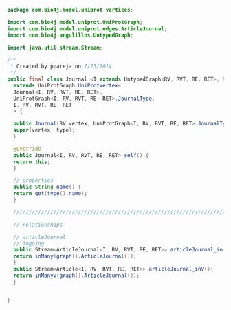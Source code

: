 
```java
package com.bio4j.model.uniprot.vertices;

import com.bio4j.model.uniprot.UniProtGraph;
import com.bio4j.model.uniprot.edges.ArticleJournal;
import com.bio4j.angulillos.UntypedGraph;

import java.util.stream.Stream;

/**
 * Created by ppareja on 7/23/2014.
 */
public final class Journal <I extends UntypedGraph<RV, RVT, RE, RET>, RV, RVT, RE, RET>
  extends UniProtGraph.UniProtVertex<
  Journal<I, RV, RVT, RE, RET>,
  UniProtGraph<I, RV, RVT, RE, RET>.JournalType,
  I, RV, RVT, RE, RET
  > {

  public Journal(RV vertex, UniProtGraph<I, RV, RVT, RE, RET>.JournalType type) {
  super(vertex, type);
  }

  @Override
  public Journal<I, RV, RVT, RE, RET> self() {
  return this;
  }

  // properties
  public String name() {
  return get(type().name);
  }

  //////////////////////////////////////////////////////////////////////////////////////////////

  // relationships

  // articleJournal
  // ingoing
  public Stream<ArticleJournal<I, RV, RVT, RE, RET>> articleJournal_in(){
  return inMany(graph().ArticleJournal());
  }
  public Stream<Article<I, RV, RVT, RE, RET>> articleJournal_inV(){
  return inManyV(graph().ArticleJournal());
  }


}

```




[main/java/com/bio4j/model/enzymedb/vertices/Enzyme.java]: ../../enzymedb/vertices/Enzyme.java.md
[main/java/com/bio4j/model/enzymedb/programs/ImportEnzymeDB.java]: ../../enzymedb/programs/ImportEnzymeDB.java.md
[main/java/com/bio4j/model/enzymedb/EnzymeDBGraph.java]: ../../enzymedb/EnzymeDBGraph.java.md
[main/java/com/bio4j/model/uniprot_uniref/programs/ImportUniProtUniRef.java]: ../../uniprot_uniref/programs/ImportUniProtUniRef.java.md
[main/java/com/bio4j/model/uniprot_uniref/edges/UniRef50Member.java]: ../../uniprot_uniref/edges/UniRef50Member.java.md
[main/java/com/bio4j/model/uniprot_uniref/edges/UniRef100Representant.java]: ../../uniprot_uniref/edges/UniRef100Representant.java.md
[main/java/com/bio4j/model/uniprot_uniref/edges/UniRef100Member.java]: ../../uniprot_uniref/edges/UniRef100Member.java.md
[main/java/com/bio4j/model/uniprot_uniref/edges/UniRef50Representant.java]: ../../uniprot_uniref/edges/UniRef50Representant.java.md
[main/java/com/bio4j/model/uniprot_uniref/edges/UniRef90Representant.java]: ../../uniprot_uniref/edges/UniRef90Representant.java.md
[main/java/com/bio4j/model/uniprot_uniref/edges/UniRef90Member.java]: ../../uniprot_uniref/edges/UniRef90Member.java.md
[main/java/com/bio4j/model/uniprot_uniref/UniProtUniRefGraph.java]: ../../uniprot_uniref/UniProtUniRefGraph.java.md
[main/java/com/bio4j/model/uniref/vertices/UniRef100Cluster.java]: ../../uniref/vertices/UniRef100Cluster.java.md
[main/java/com/bio4j/model/uniref/vertices/UniRef50Cluster.java]: ../../uniref/vertices/UniRef50Cluster.java.md
[main/java/com/bio4j/model/uniref/vertices/UniRef90Cluster.java]: ../../uniref/vertices/UniRef90Cluster.java.md
[main/java/com/bio4j/model/uniref/UniRefGraph.java]: ../../uniref/UniRefGraph.java.md
[main/java/com/bio4j/model/uniref/programs/ImportUniRef.java]: ../../uniref/programs/ImportUniRef.java.md
[main/java/com/bio4j/model/go/vertices/SubOntologies.java]: ../../go/vertices/SubOntologies.java.md
[main/java/com/bio4j/model/go/vertices/GoTerm.java]: ../../go/vertices/GoTerm.java.md
[main/java/com/bio4j/model/go/vertices/GoSlims.java]: ../../go/vertices/GoSlims.java.md
[main/java/com/bio4j/model/go/programs/ImportGO.java]: ../../go/programs/ImportGO.java.md
[main/java/com/bio4j/model/go/edges/HasPartOf.java]: ../../go/edges/HasPartOf.java.md
[main/java/com/bio4j/model/go/edges/PositivelyRegulates.java]: ../../go/edges/PositivelyRegulates.java.md
[main/java/com/bio4j/model/go/edges/Regulates.java]: ../../go/edges/Regulates.java.md
[main/java/com/bio4j/model/go/edges/SubOntology.java]: ../../go/edges/SubOntology.java.md
[main/java/com/bio4j/model/go/edges/IsA.java]: ../../go/edges/IsA.java.md
[main/java/com/bio4j/model/go/edges/NegativelyRegulates.java]: ../../go/edges/NegativelyRegulates.java.md
[main/java/com/bio4j/model/go/edges/PartOf.java]: ../../go/edges/PartOf.java.md
[main/java/com/bio4j/model/go/GoGraph.java]: ../../go/GoGraph.java.md
[main/java/com/bio4j/model/ncbiTaxonomy_geninfo/programs/ImportGenInfoNCBITaxonIndex.java]: ../../ncbiTaxonomy_geninfo/programs/ImportGenInfoNCBITaxonIndex.java.md
[main/java/com/bio4j/model/ncbiTaxonomy_geninfo/edges/GenInfoNCBITaxon.java]: ../../ncbiTaxonomy_geninfo/edges/GenInfoNCBITaxon.java.md
[main/java/com/bio4j/model/ncbiTaxonomy_geninfo/NCBITaxonomyGenInfoGraph.java]: ../../ncbiTaxonomy_geninfo/NCBITaxonomyGenInfoGraph.java.md
[main/java/com/bio4j/model/uniprot_ncbiTaxonomy/UniProtNCBITaxonomyGraph.java]: ../../uniprot_ncbiTaxonomy/UniProtNCBITaxonomyGraph.java.md
[main/java/com/bio4j/model/uniprot_ncbiTaxonomy/programs/ImportUniProtNCBITaxonomy.java]: ../../uniprot_ncbiTaxonomy/programs/ImportUniProtNCBITaxonomy.java.md
[main/java/com/bio4j/model/uniprot_ncbiTaxonomy/edges/ProteinNCBITaxon.java]: ../../uniprot_ncbiTaxonomy/edges/ProteinNCBITaxon.java.md
[main/java/com/bio4j/model/ncbiTaxonomy/vertices/NCBITaxon.java]: ../../ncbiTaxonomy/vertices/NCBITaxon.java.md
[main/java/com/bio4j/model/ncbiTaxonomy/NCBITaxonomyGraph.java]: ../../ncbiTaxonomy/NCBITaxonomyGraph.java.md
[main/java/com/bio4j/model/ncbiTaxonomy/programs/ImportNCBITaxonomy.java]: ../../ncbiTaxonomy/programs/ImportNCBITaxonomy.java.md
[main/java/com/bio4j/model/ncbiTaxonomy/edges/NCBITaxonParent.java]: ../../ncbiTaxonomy/edges/NCBITaxonParent.java.md
[main/java/com/bio4j/model/geninfo/vertices/GenInfo.java]: ../../geninfo/vertices/GenInfo.java.md
[main/java/com/bio4j/model/geninfo/GenInfoGraph.java]: ../../geninfo/GenInfoGraph.java.md
[main/java/com/bio4j/model/uniprot_go/tests/ImportUniProtGoTest.java]: ../../uniprot_go/tests/ImportUniProtGoTest.java.md
[main/java/com/bio4j/model/uniprot_go/UniProtGoGraph.java]: ../../uniprot_go/UniProtGoGraph.java.md
[main/java/com/bio4j/model/uniprot_go/programs/ImportUniProtGo.java]: ../../uniprot_go/programs/ImportUniProtGo.java.md
[main/java/com/bio4j/model/uniprot_go/edges/GoAnnotation.java]: ../../uniprot_go/edges/GoAnnotation.java.md
[main/java/com/bio4j/model/uniprot_enzymedb/UniProtEnzymeDBGraph.java]: ../../uniprot_enzymedb/UniProtEnzymeDBGraph.java.md
[main/java/com/bio4j/model/uniprot_enzymedb/programs/ImportUniProtEnzymeDB.java]: ../../uniprot_enzymedb/programs/ImportUniProtEnzymeDB.java.md
[main/java/com/bio4j/model/uniprot_enzymedb/edges/EnzymaticActivity.java]: ../../uniprot_enzymedb/edges/EnzymaticActivity.java.md
[main/java/com/bio4j/model/uniprot/UniProtGraph.java]: ../UniProtGraph.java.md
[main/java/com/bio4j/model/uniprot/vertices/SequenceCaution.java]: SequenceCaution.java.md
[main/java/com/bio4j/model/uniprot/vertices/Disease.java]: Disease.java.md
[main/java/com/bio4j/model/uniprot/vertices/UniGene.java]: UniGene.java.md
[main/java/com/bio4j/model/uniprot/vertices/InterPro.java]: InterPro.java.md
[main/java/com/bio4j/model/uniprot/vertices/RefSeq.java]: RefSeq.java.md
[main/java/com/bio4j/model/uniprot/vertices/Organism.java]: Organism.java.md
[main/java/com/bio4j/model/uniprot/vertices/Country.java]: Country.java.md
[main/java/com/bio4j/model/uniprot/vertices/OnlineJournal.java]: OnlineJournal.java.md
[main/java/com/bio4j/model/uniprot/vertices/Thesis.java]: Thesis.java.md
[main/java/com/bio4j/model/uniprot/vertices/Pubmed.java]: Pubmed.java.md
[main/java/com/bio4j/model/uniprot/vertices/PIR.java]: PIR.java.md
[main/java/com/bio4j/model/uniprot/vertices/EMBL.java]: EMBL.java.md
[main/java/com/bio4j/model/uniprot/vertices/Institute.java]: Institute.java.md
[main/java/com/bio4j/model/uniprot/vertices/City.java]: City.java.md
[main/java/com/bio4j/model/uniprot/vertices/Reference.java]: Reference.java.md
[main/java/com/bio4j/model/uniprot/vertices/Submission.java]: Submission.java.md
[main/java/com/bio4j/model/uniprot/vertices/Protein.java]: Protein.java.md
[main/java/com/bio4j/model/uniprot/vertices/Journal.java]: Journal.java.md
[main/java/com/bio4j/model/uniprot/vertices/Dataset.java]: Dataset.java.md
[main/java/com/bio4j/model/uniprot/vertices/Publisher.java]: Publisher.java.md
[main/java/com/bio4j/model/uniprot/vertices/Patent.java]: Patent.java.md
[main/java/com/bio4j/model/uniprot/vertices/Pfam.java]: Pfam.java.md
[main/java/com/bio4j/model/uniprot/vertices/AlternativeProduct.java]: AlternativeProduct.java.md
[main/java/com/bio4j/model/uniprot/vertices/Keyword.java]: Keyword.java.md
[main/java/com/bio4j/model/uniprot/vertices/UnpublishedObservation.java]: UnpublishedObservation.java.md
[main/java/com/bio4j/model/uniprot/vertices/Book.java]: Book.java.md
[main/java/com/bio4j/model/uniprot/vertices/DB.java]: DB.java.md
[main/java/com/bio4j/model/uniprot/vertices/Isoform.java]: Isoform.java.md
[main/java/com/bio4j/model/uniprot/vertices/Consortium.java]: Consortium.java.md
[main/java/com/bio4j/model/uniprot/vertices/ReactomeTerm.java]: ReactomeTerm.java.md
[main/java/com/bio4j/model/uniprot/vertices/GeneName.java]: GeneName.java.md
[main/java/com/bio4j/model/uniprot/vertices/Ensembl.java]: Ensembl.java.md
[main/java/com/bio4j/model/uniprot/vertices/OnlineArticle.java]: OnlineArticle.java.md
[main/java/com/bio4j/model/uniprot/vertices/CommentType.java]: CommentType.java.md
[main/java/com/bio4j/model/uniprot/vertices/GeneLocation.java]: GeneLocation.java.md
[main/java/com/bio4j/model/uniprot/vertices/FeatureType.java]: FeatureType.java.md
[main/java/com/bio4j/model/uniprot/vertices/Taxon.java]: Taxon.java.md
[main/java/com/bio4j/model/uniprot/vertices/Article.java]: Article.java.md
[main/java/com/bio4j/model/uniprot/vertices/Kegg.java]: Kegg.java.md
[main/java/com/bio4j/model/uniprot/vertices/SubcellularLocation.java]: SubcellularLocation.java.md
[main/java/com/bio4j/model/uniprot/vertices/Person.java]: Person.java.md
[main/java/com/bio4j/model/uniprot/programs/ImportIsoformSequences.java]: ../programs/ImportIsoformSequences.java.md
[main/java/com/bio4j/model/uniprot/programs/ImportUniProt.java]: ../programs/ImportUniProt.java.md
[main/java/com/bio4j/model/uniprot/programs/ImportProteinInteractions.java]: ../programs/ImportProteinInteractions.java.md
[main/java/com/bio4j/model/uniprot/programs/ImportUniProtEdges.java]: ../programs/ImportUniProtEdges.java.md
[main/java/com/bio4j/model/uniprot/programs/XMLConstants.java]: ../programs/XMLConstants.java.md
[main/java/com/bio4j/model/uniprot/programs/ImportUniProtVertices.java]: ../programs/ImportUniProtVertices.java.md
[main/java/com/bio4j/model/uniprot/edges/ProteinOrganism.java]: ../edges/ProteinOrganism.java.md
[main/java/com/bio4j/model/uniprot/edges/ProteinRefSeq.java]: ../edges/ProteinRefSeq.java.md
[main/java/com/bio4j/model/uniprot/edges/ProteinSequenceCaution.java]: ../edges/ProteinSequenceCaution.java.md
[main/java/com/bio4j/model/uniprot/edges/ReferenceArticle.java]: ../edges/ReferenceArticle.java.md
[main/java/com/bio4j/model/uniprot/edges/BookPublisher.java]: ../edges/BookPublisher.java.md
[main/java/com/bio4j/model/uniprot/edges/ProteinPIR.java]: ../edges/ProteinPIR.java.md
[main/java/com/bio4j/model/uniprot/edges/ProteinEMBL.java]: ../edges/ProteinEMBL.java.md
[main/java/com/bio4j/model/uniprot/edges/ProteinUniGene.java]: ../edges/ProteinUniGene.java.md
[main/java/com/bio4j/model/uniprot/edges/ProteinProteinInteraction.java]: ../edges/ProteinProteinInteraction.java.md
[main/java/com/bio4j/model/uniprot/edges/ProteinKegg.java]: ../edges/ProteinKegg.java.md
[main/java/com/bio4j/model/uniprot/edges/ProteinDisease.java]: ../edges/ProteinDisease.java.md
[main/java/com/bio4j/model/uniprot/edges/ProteinFeature.java]: ../edges/ProteinFeature.java.md
[main/java/com/bio4j/model/uniprot/edges/BookEditor.java]: ../edges/BookEditor.java.md
[main/java/com/bio4j/model/uniprot/edges/ProteinIsoform.java]: ../edges/ProteinIsoform.java.md
[main/java/com/bio4j/model/uniprot/edges/ProteinSubcellularLocation.java]: ../edges/ProteinSubcellularLocation.java.md
[main/java/com/bio4j/model/uniprot/edges/IsoformProteinInteraction.java]: ../edges/IsoformProteinInteraction.java.md
[main/java/com/bio4j/model/uniprot/edges/ProteinDataset.java]: ../edges/ProteinDataset.java.md
[main/java/com/bio4j/model/uniprot/edges/ReferenceAuthorPerson.java]: ../edges/ReferenceAuthorPerson.java.md
[main/java/com/bio4j/model/uniprot/edges/ReferencePatent.java]: ../edges/ReferencePatent.java.md
[main/java/com/bio4j/model/uniprot/edges/ProteinIsoformInteraction.java]: ../edges/ProteinIsoformInteraction.java.md
[main/java/com/bio4j/model/uniprot/edges/ReferenceBook.java]: ../edges/ReferenceBook.java.md
[main/java/com/bio4j/model/uniprot/edges/OnlineArticleOnlineJournal.java]: ../edges/OnlineArticleOnlineJournal.java.md
[main/java/com/bio4j/model/uniprot/edges/ReferenceOnlineArticle.java]: ../edges/ReferenceOnlineArticle.java.md
[main/java/com/bio4j/model/uniprot/edges/ReferenceAuthorConsortium.java]: ../edges/ReferenceAuthorConsortium.java.md
[main/java/com/bio4j/model/uniprot/edges/ArticleJournal.java]: ../edges/ArticleJournal.java.md
[main/java/com/bio4j/model/uniprot/edges/ProteinEnsembl.java]: ../edges/ProteinEnsembl.java.md
[main/java/com/bio4j/model/uniprot/edges/ThesisInstitute.java]: ../edges/ThesisInstitute.java.md
[main/java/com/bio4j/model/uniprot/edges/ProteinReactomeTerm.java]: ../edges/ProteinReactomeTerm.java.md
[main/java/com/bio4j/model/uniprot/edges/SubcellularLocationParent.java]: ../edges/SubcellularLocationParent.java.md
[main/java/com/bio4j/model/uniprot/edges/ProteinComment.java]: ../edges/ProteinComment.java.md
[main/java/com/bio4j/model/uniprot/edges/TaxonParent.java]: ../edges/TaxonParent.java.md
[main/java/com/bio4j/model/uniprot/edges/SubmissionDB.java]: ../edges/SubmissionDB.java.md
[main/java/com/bio4j/model/uniprot/edges/ProteinInterPro.java]: ../edges/ProteinInterPro.java.md
[main/java/com/bio4j/model/uniprot/edges/ReferenceThesis.java]: ../edges/ReferenceThesis.java.md
[main/java/com/bio4j/model/uniprot/edges/ProteinGeneName.java]: ../edges/ProteinGeneName.java.md
[main/java/com/bio4j/model/uniprot/edges/OrganismTaxon.java]: ../edges/OrganismTaxon.java.md
[main/java/com/bio4j/model/uniprot/edges/IsoformEventGenerator.java]: ../edges/IsoformEventGenerator.java.md
[main/java/com/bio4j/model/uniprot/edges/BookCity.java]: ../edges/BookCity.java.md
[main/java/com/bio4j/model/uniprot/edges/ArticlePubmed.java]: ../edges/ArticlePubmed.java.md
[main/java/com/bio4j/model/uniprot/edges/ReferenceSubmission.java]: ../edges/ReferenceSubmission.java.md
[main/java/com/bio4j/model/uniprot/edges/ProteinKeyword.java]: ../edges/ProteinKeyword.java.md
[main/java/com/bio4j/model/uniprot/edges/ReferenceUnpublishedObservation.java]: ../edges/ReferenceUnpublishedObservation.java.md
[main/java/com/bio4j/model/uniprot/edges/ProteinPfam.java]: ../edges/ProteinPfam.java.md
[main/java/com/bio4j/model/uniprot/edges/InstituteCountry.java]: ../edges/InstituteCountry.java.md
[main/java/com/bio4j/model/uniprot/edges/ProteinReference.java]: ../edges/ProteinReference.java.md
[main/java/com/bio4j/model/uniprot/edges/ProteinGeneLocation.java]: ../edges/ProteinGeneLocation.java.md